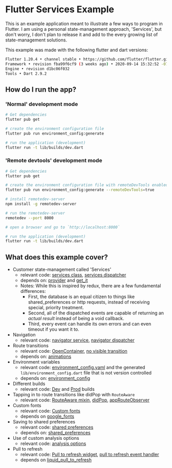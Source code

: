 # Flutter Services Example

This is an example application meant to illustrate a few ways to program in Flutter.
I am using a personal state-management approach, 'Services', but don't worry, I don't plan to release it and add to the every growing list of state-management solutions.

This example was made with the following flutter and dart versions:
```sh
Flutter 1.20.4 • channel stable • https://github.com/flutter/flutter.git
Framework • revision fba99f6cf9 (3 weeks ago) • 2020-09-14 15:32:52 -0700
Engine • revision d1bc06f032
Tools • Dart 2.9.2
```

## How do I run the app?

### 'Normal' development mode

```sh
# Get dependencies
flutter pub get

# create the environment configuration file
flutter pub run environment_config:generate

# run the application (development)
flutter run -t lib/builds/dev.dart
```

### 'Remote devtools' development mode

```sh
# Get dependencies
flutter pub get

# create the environment configuration file with remoteDevTools enabled
flutter pub run environment_config:generate --remoteDevTools=true

# install remotedev-server
npm install -g remotedev-server

# run the remotedev-server
remotedev --port 8000

# open a browser and go to `http://localhost:8000`

# run the application (development)
flutter run -t lib/builds/dev.dart
```

## What does this example cover?

- Customer state-management called 'Services'
  - relevant code: [services class](https://github.com/gadfly361/flutter_services_example/blob/master/lib/framework/services.dart), [services dispatcher](https://github.com/gadfly361/flutter_services_example/blob/master/lib/services/services_event_dispatcher.dart) 
  - depends on: [provider](https://pub.dev/packages/provider) and [get_it](https://pub.dev/packages/get_it)
  - Notes: While this is inspired by redux, there are a few fundamental differences: 
    - First, the database is an equal citizen to things like shared_preferences or http requests, instead of receiving special, priority treatment.
    - Second, all of the dispatched events are capable of returning an *actual result* instead of being a void callback. 
    - Third, every event can handle its own errors and can even timeout if you want it to.
- Navigation
  - relevant code: [navigator service](https://github.com/gadfly361/flutter_services_example/blob/master/lib/services/navigator/service.dart), [navigator dispatcher](https://github.com/gadfly361/flutter_services_example/blob/master/lib/services/navigator/service_event_dispatcher.dart)
- Route transitions
  - relevant code: [OpenContainer](https://github.com/gadfly361/flutter_services_example/blob/64d0e2ae7c28ee6f43d2c341d383cbb4b274437b/lib/pages/posts/overview/widgets_connector/posts_list.dart#L48), [no visible transition](https://github.com/gadfly361/flutter_services_example/blob/master/lib/services/navigator/route_transitions/no_visible_transition.dart) 
  - depends on: [animations](https://pub.dev/packages/animations)
- Environment variables
  - relevant code: [environment_config.yaml](https://github.com/gadfly361/flutter_services_example/blob/master/environment_config.yaml) and the generated `lib/environment_config.dart` file that is not version controlled
  - depends on: [environment_config](https://pub.dev/packages/environment_config)
- Different builds
  - relevant code: [Dev](https://github.com/gadfly361/flutter_services_example/blob/master/lib/builds/dev.dart) and [Prod](https://github.com/gadfly361/flutter_services_example/blob/master/lib/builds/prod.dart) builds
- Tapping in to route transitions like didPop with `RouteAware`
  - relevant code: [RouteAware mixin](https://github.com/gadfly361/flutter_services_example/blob/master/lib/pages/posts/overview/body_wrapper.dart#L18-L19), [didPop](https://github.com/gadfly361/flutter_services_example/blob/e6a518cfe48bef951e6b5981a2cef298e6d028af/lib/pages/posts/overview/body_wrapper.dart#L66), [appRouteObserver](https://github.com/gadfly361/flutter_services_example/blob/e6a518cfe48bef951e6b5981a2cef298e6d028af/lib/app_root.dart#L62) 
- Custom fonts
  - relevant code: [Custom fonts](https://github.com/gadfly361/flutter_services_example/blob/master/lib/shared/styles/text_theme.dart)
  - depends on [google_fonts](https://pub.dev/packages/google_fonts)
- Saving to shared preferences
  - relevant code: [shared preferences](https://github.com/gadfly361/flutter_services_example/blob/master/lib/services/shared_preferences/service_event_dispatcher.dart)
  - depends on: [shared_preferences](https://pub.dev/packages/shared_preferences)
- Use of custom analysis options 
  - relevant code: [analysis options](https://github.com/gadfly361/flutter_services_example/blob/master/analysis_options.yaml)
- Pull to refresh 
  - relevant code: [Pull to refresh widget](https://github.com/gadfly361/flutter_services_example/blob/bc4029944b1052bc9beb8633d9e46f6cc281b866/lib/pages/posts/overview/widgets_connector/posts_list.dart#L27), [pull to refresh event handler](https://github.com/gadfly361/flutter_services_example/blob/master/lib/services/pull_to_refresh/service_event_handler.dart)  
  - depends on [liquid_pull_to_refresh](https://pub.dev/packages/liquid_pull_to_refresh)
